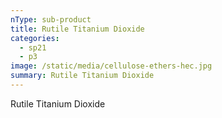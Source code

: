 ```yaml
---
nType: sub-product
title: Rutile Titanium Dioxide
categories:
  - sp21
  - p3
image: /static/media/cellulose-ethers-hec.jpg
summary: Rutile Titanium Dioxide
---
```

Rutile Titanium Dioxide